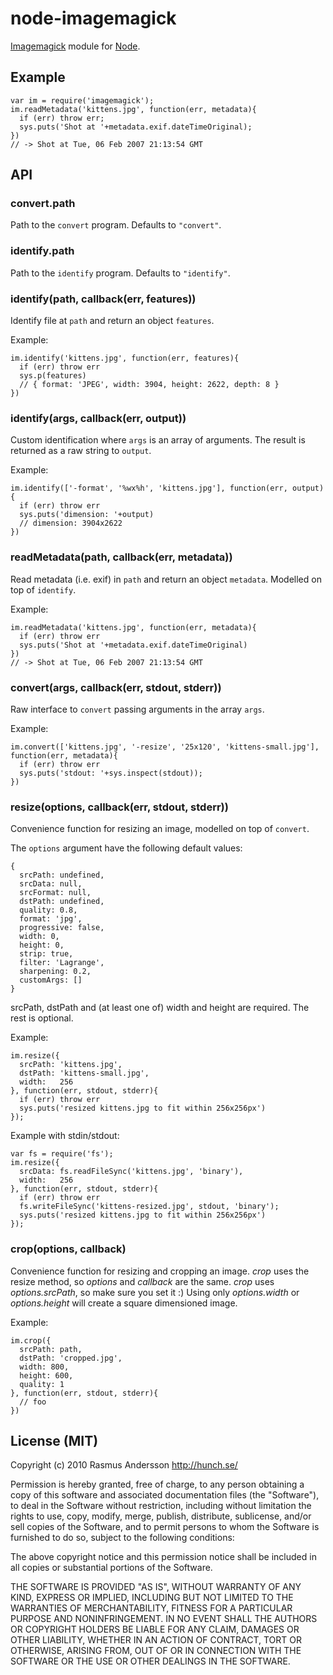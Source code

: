 # node-imagemagick

[Imagemagick](http://www.imagemagick.org/) module for [Node](http://nodejs.org/).

## Example

    var im = require('imagemagick');
    im.readMetadata('kittens.jpg', function(err, metadata){
      if (err) throw err;
      sys.puts('Shot at '+metadata.exif.dateTimeOriginal);
    })
    // -> Shot at Tue, 06 Feb 2007 21:13:54 GMT

## API

### convert.path

Path to the `convert` program. Defaults to `"convert"`.

### identify.path

Path to the `identify` program. Defaults to `"identify"`.

### identify(path, callback(err, features))

Identify file at `path` and return an object `features`.

Example:

    im.identify('kittens.jpg', function(err, features){
      if (err) throw err
      sys.p(features)
      // { format: 'JPEG', width: 3904, height: 2622, depth: 8 }
    })

### identify(args, callback(err, output))

Custom identification where `args` is an array of arguments. The result is returned as a raw string to `output`.

Example:

    im.identify(['-format', '%wx%h', 'kittens.jpg'], function(err, output){
      if (err) throw err
      sys.puts('dimension: '+output)
      // dimension: 3904x2622
    })

### readMetadata(path, callback(err, metadata))

Read metadata (i.e. exif) in `path` and return an object `metadata`. Modelled on top of `identify`.

Example:

    im.readMetadata('kittens.jpg', function(err, metadata){
      if (err) throw err
      sys.puts('Shot at '+metadata.exif.dateTimeOriginal)
    })
    // -> Shot at Tue, 06 Feb 2007 21:13:54 GMT


### convert(args, callback(err, stdout, stderr))

Raw interface to `convert` passing arguments in the array `args`.

Example:

    im.convert(['kittens.jpg', '-resize', '25x120', 'kittens-small.jpg'], 
    function(err, metadata){
      if (err) throw err
      sys.puts('stdout: '+sys.inspect(stdout));
    })

### resize(options, callback(err, stdout, stderr))

Convenience function for resizing an image, modelled on top of `convert`.

The `options` argument have the following default values:

    {
      srcPath: undefined,
      srcData: null,
      srcFormat: null,
      dstPath: undefined,
      quality: 0.8,
      format: 'jpg',
      progressive: false,
      width: 0,
      height: 0,
      strip: true,
      filter: 'Lagrange',
      sharpening: 0.2,
      customArgs: []
    }

srcPath, dstPath and (at least one of) width and height are required. The rest is optional.

Example:

    im.resize({
      srcPath: 'kittens.jpg',
      dstPath: 'kittens-small.jpg',
      width:   256
    }, function(err, stdout, stderr){
      if (err) throw err
      sys.puts('resized kittens.jpg to fit within 256x256px')
    });

Example with stdin/stdout:

    var fs = require('fs');
    im.resize({
      srcData: fs.readFileSync('kittens.jpg', 'binary'),
      width:   256
    }, function(err, stdout, stderr){
      if (err) throw err
      fs.writeFileSync('kittens-resized.jpg', stdout, 'binary');
      sys.puts('resized kittens.jpg to fit within 256x256px')
    });

### crop(options, callback) ###
Convenience function for resizing and cropping an image. _crop_ uses the resize method, so _options_ and _callback_ are the same. _crop_ uses _options.srcPath_, so make sure you set it :) Using only _options.width_ or _options.height_ will create a square dimensioned image.

Example:

    im.crop({
      srcPath: path,
      dstPath: 'cropped.jpg',
      width: 800,
      height: 600,
      quality: 1
    }, function(err, stdout, stderr){
      // foo
    })

## License (MIT)

Copyright (c) 2010 Rasmus Andersson <http://hunch.se/>

Permission is hereby granted, free of charge, to any person obtaining a copy
of this software and associated documentation files (the "Software"), to deal
in the Software without restriction, including without limitation the rights
to use, copy, modify, merge, publish, distribute, sublicense, and/or sell
copies of the Software, and to permit persons to whom the Software is
furnished to do so, subject to the following conditions:

The above copyright notice and this permission notice shall be included in
all copies or substantial portions of the Software.

THE SOFTWARE IS PROVIDED "AS IS", WITHOUT WARRANTY OF ANY KIND, EXPRESS OR
IMPLIED, INCLUDING BUT NOT LIMITED TO THE WARRANTIES OF MERCHANTABILITY,
FITNESS FOR A PARTICULAR PURPOSE AND NONINFRINGEMENT. IN NO EVENT SHALL THE
AUTHORS OR COPYRIGHT HOLDERS BE LIABLE FOR ANY CLAIM, DAMAGES OR OTHER
LIABILITY, WHETHER IN AN ACTION OF CONTRACT, TORT OR OTHERWISE, ARISING FROM,
OUT OF OR IN CONNECTION WITH THE SOFTWARE OR THE USE OR OTHER DEALINGS IN
THE SOFTWARE.
